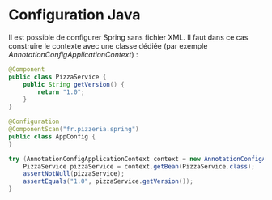 # Configuration Java


Il est possible de configurer Spring sans fichier XML.
Il faut dans ce cas construire le contexte avec une classe dédiée (par exemple _AnnotationConfigApplicationContext_) :

```java
@Component
public class PizzaService {
    public String getVersion() {
        return "1.0";
    }
}
```

```java
@Configuration
@ComponentScan("fr.pizzeria.spring")
public class AppConfig {
}
```

```java
try (AnnotationConfigApplicationContext context = new AnnotationConfigApplicationContext(AppConfig.class)) {
    PizzaService pizzaService = context.getBean(PizzaService.class);
    assertNotNull(pizzaService);
    assertEquals("1.0", pizzaService.getVersion());
}
```
